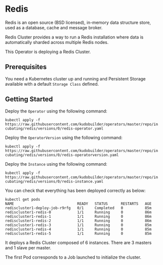 # Redis

Redis is an open source (BSD licensed), in-memory data structure store, used as a database, cache and message broker.

Redis Cluster provides a way to run a Redis installation where data is automatically sharded across multiple Redis nodes.

This Operator is deploying a Redis Cluster.

## Prerequisites

You need a Kubernetes cluster up and running and Persistent Storage available with a default `Storage Class` defined.

## Getting Started

Deploy the `Operator` using the following command:

`kubectl apply -f https://raw.githubusercontent.com/kudobuilder/operators/master/repo/incubating/redis/versions/0/redis-operator.yaml`

Deploy the `OperatorVersion` using the following command:

`kubectl apply -f https://raw.githubusercontent.com/kudobuilder/operators/master/repo/incubating/redis/versions/0/redis-operatorversion.yaml`

Deploy the `Instance` using the following command:

`kubectl apply -f https://raw.githubusercontent.com/kudobuilder/operators/master/repo/incubating/redis/versions/0/redis-instance.yaml`

You can check that everything has been deployed correctly as below:

```
kubectl get pods
NAME                             READY   STATUS      RESTARTS   AGE
rediscluster1-deploy-job-r9rfg   0/1     Completed   0          85m
rediscluster1-redis-0            1/1     Running     0          86m
rediscluster1-redis-1            1/1     Running     0          86m
rediscluster1-redis-2            1/1     Running     0          86m
rediscluster1-redis-3            1/1     Running     0          85m
rediscluster1-redis-4            1/1     Running     0          85m
rediscluster1-redis-5            1/1     Running     0          85m
```

It deploys a Redis Cluster composed of 6 instances. There are 3 masters and 1 slave per master.

The first Pod corresponds to a Job launched to initialize the cluster.
